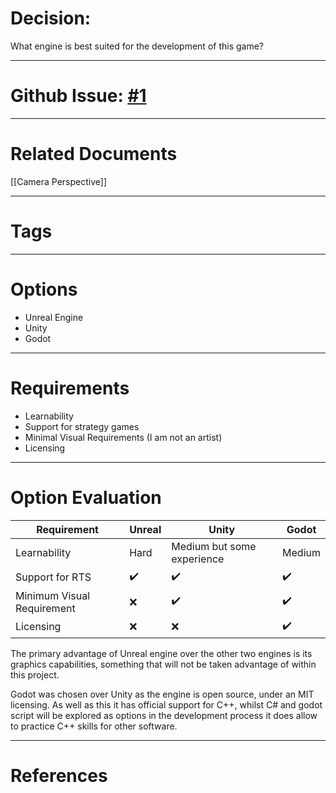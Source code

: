 # Decision:
What engine is best suited for the development of this game?

---
# Github Issue: [#1](https://github.com/JackFawthorpe/FoodRTS/issues/1)
---
# Related Documents

[[Camera Perspective]]

---
# Tags

---
# Options
- Unreal Engine
- Unity
- Godot
---
# Requirements

- Learnability
- Support for strategy games
- Minimal Visual Requirements (I am not an artist)
- Licensing
---
# Option Evaluation


| Requirement                | Unreal | Unity                      | Godot  |
| -------------------------- | ------ | -------------------------- | ------ |
| Learnability               | Hard   | Medium but some experience | Medium |
| Support for RTS            | ✔️     | ✔️                         | ✔️     |
| Minimum Visual Requirement | ❌      | ✔️                         | ✔️     |
| Licensing                  | ❌      | ❌                          | ✔️     |

The primary advantage of Unreal engine over the other two engines is its graphics capabilities, something that will not be taken advantage of within this project.

Godot was chosen over Unity as the engine is open source, under an MIT licensing. As well as this it has official support for C++, whilst C# and godot script will be explored as options in the development process it does allow to practice C++ skills for other software.

---
# References